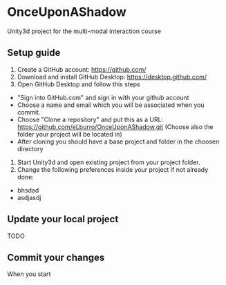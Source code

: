 # OnceUponAShadow
Unity3d project for the multi-modal interaction course

## Setup guide
1. Create a GitHub account: https://github.com/
1. Download and install GitHub Desktop: https://desktop.github.com/
1. Open GitHub Desktop and follow this steps
  * "Sign into GitHub.com" and sign in with your github account
  * Choose a name and email which you will be associated when you commit.
  * Choose "Clone a repository" and put this as a URL: https://github.com/eLburro/OnceUponAShadow.git (Choose also the folder your project will be located in)
  * After cloning you should have a base project and folder in the choosen directory
1. Start Unity3d and open existing project from your project folder.
1. Change the following preferences inside your project if not already done:
  * bhsdad
  * asdjasdj
  
## Update your local project
TODO

## Commit your changes
When you start

